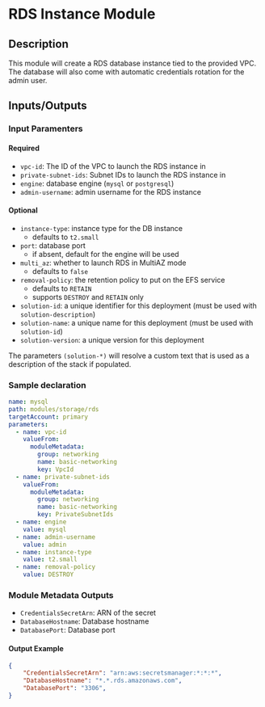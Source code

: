 # RDS Instance Module

## Description

This module will create a RDS database instance tied to the provided VPC.
The database will also come with automatic credentials rotation for the admin user.

## Inputs/Outputs

### Input Paramenters

#### Required

- `vpc-id`: The ID of the VPC to launch the RDS instance in
- `private-subnet-ids`: Subnet IDs to launch the RDS instance in
- `engine`: database engine (`mysql` or `postgresql`)
- `admin-username`: admin username for the RDS instance

#### Optional

- `instance-type`: instance type for the DB instance
  - defaults to `t2.small`
- `port`: database port
  - if absent, default for the engine will be used
- `multi_az`: whether to launch RDS in MultiAZ mode
  - defaults to `false`
- `removal-policy`: the retention policy to put on the EFS service
  - defaults to `RETAIN`
  - supports `DESTROY` and `RETAIN` only
- `solution-id`: a unique identifier for this deployment (must be used with `solution-description`)
- `solution-name`: a unique name for this deployment (must be used with `solution-id`)
- `solution-version`: a unique version for this deployment

The parameters `(solution-*)` will resolve a custom text that is used as a description of the stack if populated.

### Sample declaration

```yaml
name: mysql
path: modules/storage/rds
targetAccount: primary
parameters:
  - name: vpc-id
    valueFrom:
      moduleMetadata:
        group: networking
        name: basic-networking
        key: VpcId
  - name: private-subnet-ids
    valueFrom:
      moduleMetadata:
        group: networking
        name: basic-networking
        key: PrivateSubnetIds
  - name: engine
    value: mysql
  - name: admin-username
    value: admin
  - name: instance-type
    value: t2.small
  - name: removal-policy
    value: DESTROY
```


### Module Metadata Outputs

- `CredentialsSecretArn`: ARN of the secret
- `DatabaseHostname`: Database hostname
- `DatabasePort`: Database port

#### Output Example

```json
{
    "CredentialsSecretArn": "arn:aws:secretsmanager:*:*:*",
    "DatabaseHostname": "*.*.rds.amazonaws.com",
    "DatabasePort": "3306",
}




